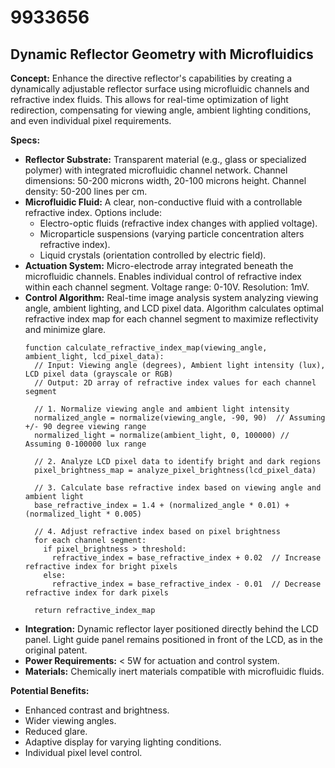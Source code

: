 # 9933656

## Dynamic Reflector Geometry with Microfluidics

**Concept:** Enhance the directive reflector's capabilities by creating a dynamically adjustable reflector surface using microfluidic channels and refractive index fluids. This allows for real-time optimization of light redirection, compensating for viewing angle, ambient lighting conditions, and even individual pixel requirements.

**Specs:**

*   **Reflector Substrate:** Transparent material (e.g., glass or specialized polymer) with integrated microfluidic channel network. Channel dimensions: 50-200 microns width, 20-100 microns height. Channel density: 50-200 lines per cm.
*   **Microfluidic Fluid:** A clear, non-conductive fluid with a controllable refractive index. Options include:
    *   Electro-optic fluids (refractive index changes with applied voltage).
    *   Microparticle suspensions (varying particle concentration alters refractive index).
    *   Liquid crystals (orientation controlled by electric field).
*   **Actuation System:** Micro-electrode array integrated beneath the microfluidic channels. Enables individual control of refractive index within each channel segment. Voltage range: 0-10V. Resolution: 1mV.
*   **Control Algorithm:** Real-time image analysis system analyzing viewing angle, ambient lighting, and LCD pixel data.  Algorithm calculates optimal refractive index map for each channel segment to maximize reflectivity and minimize glare.
    ```pseudocode
    function calculate_refractive_index_map(viewing_angle, ambient_light, lcd_pixel_data):
      // Input: Viewing angle (degrees), Ambient light intensity (lux), LCD pixel data (grayscale or RGB)
      // Output: 2D array of refractive index values for each channel segment

      // 1. Normalize viewing angle and ambient light intensity
      normalized_angle = normalize(viewing_angle, -90, 90)  // Assuming +/- 90 degree viewing range
      normalized_light = normalize(ambient_light, 0, 100000) // Assuming 0-100000 lux range

      // 2. Analyze LCD pixel data to identify bright and dark regions
      pixel_brightness_map = analyze_pixel_brightness(lcd_pixel_data)

      // 3. Calculate base refractive index based on viewing angle and ambient light
      base_refractive_index = 1.4 + (normalized_angle * 0.01) + (normalized_light * 0.005)

      // 4. Adjust refractive index based on pixel brightness
      for each channel segment:
        if pixel_brightness > threshold:
          refractive_index = base_refractive_index + 0.02  // Increase refractive index for bright pixels
        else:
          refractive_index = base_refractive_index - 0.01  // Decrease refractive index for dark pixels

      return refractive_index_map
    ```
*   **Integration:** Dynamic reflector layer positioned directly behind the LCD panel. Light guide panel remains positioned in front of the LCD, as in the original patent.
*   **Power Requirements:**  < 5W for actuation and control system.
*   **Materials:** Chemically inert materials compatible with microfluidic fluids.

**Potential Benefits:**

*   Enhanced contrast and brightness.
*   Wider viewing angles.
*   Reduced glare.
*   Adaptive display for varying lighting conditions.
*   Individual pixel level control.